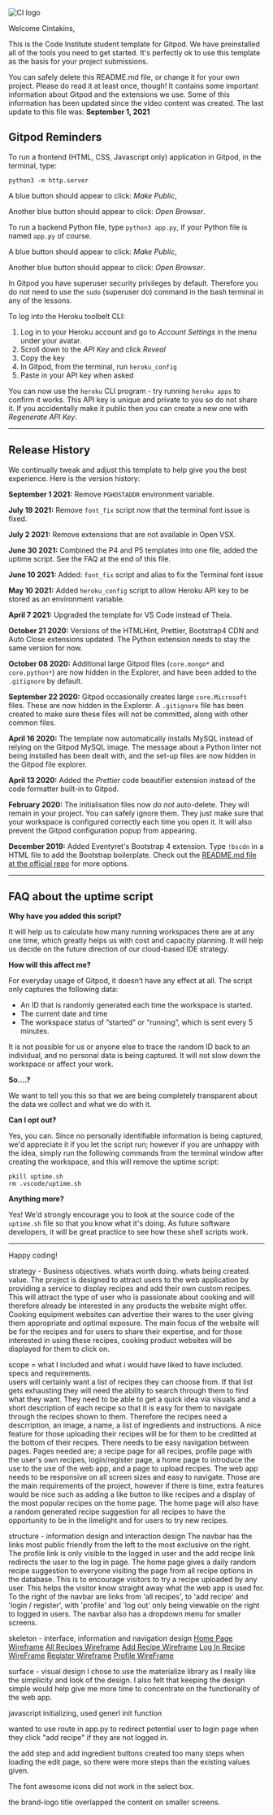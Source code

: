 ![CI logo](https://codeinstitute.s3.amazonaws.com/fullstack/ci_logo_small.png)

Welcome Cintakins,

This is the Code Institute student template for Gitpod. We have preinstalled all of the tools you need to get started. It's perfectly ok to use this template as the basis for your project submissions.

You can safely delete this README.md file, or change it for your own project. Please do read it at least once, though! It contains some important information about Gitpod and the extensions we use. Some of this information has been updated since the video content was created. The last update to this file was: **September 1, 2021**

## Gitpod Reminders

To run a frontend (HTML, CSS, Javascript only) application in Gitpod, in the terminal, type:

`python3 -m http.server`

A blue button should appear to click: _Make Public_,

Another blue button should appear to click: _Open Browser_.

To run a backend Python file, type `python3 app.py`, if your Python file is named `app.py` of course.

A blue button should appear to click: _Make Public_,

Another blue button should appear to click: _Open Browser_.

In Gitpod you have superuser security privileges by default. Therefore you do not need to use the `sudo` (superuser do) command in the bash terminal in any of the lessons.

To log into the Heroku toolbelt CLI:

1. Log in to your Heroku account and go to *Account Settings* in the menu under your avatar.
2. Scroll down to the *API Key* and click *Reveal*
3. Copy the key
4. In Gitpod, from the terminal, run `heroku_config`
5. Paste in your API key when asked

You can now use the `heroku` CLI program - try running `heroku apps` to confirm it works. This API key is unique and private to you so do not share it. If you accidentally make it public then you can create a new one with _Regenerate API Key_.

------

## Release History

We continually tweak and adjust this template to help give you the best experience. Here is the version history:

**September 1 2021:** Remove `PGHOSTADDR` environment variable.

**July 19 2021:** Remove `font_fix` script now that the terminal font issue is fixed.

**July 2 2021:** Remove extensions that are not available in Open VSX.

**June 30 2021:** Combined the P4 and P5 templates into one file, added the uptime script. See the FAQ at the end of this file.

**June 10 2021:** Added: `font_fix` script and alias to fix the Terminal font issue

**May 10 2021:** Added `heroku_config` script to allow Heroku API key to be stored as an environment variable.

**April 7 2021:** Upgraded the template for VS Code instead of Theia.

**October 21 2020:** Versions of the HTMLHint, Prettier, Bootstrap4 CDN and Auto Close extensions updated. The Python extension needs to stay the same version for now.

**October 08 2020:** Additional large Gitpod files (`core.mongo*` and `core.python*`) are now hidden in the Explorer, and have been added to the `.gitignore` by default.

**September 22 2020:** Gitpod occasionally creates large `core.Microsoft` files. These are now hidden in the Explorer. A `.gitignore` file has been created to make sure these files will not be committed, along with other common files.

**April 16 2020:** The template now automatically installs MySQL instead of relying on the Gitpod MySQL image. The message about a Python linter not being installed has been dealt with, and the set-up files are now hidden in the Gitpod file explorer.

**April 13 2020:** Added the _Prettier_ code beautifier extension instead of the code formatter built-in to Gitpod.

**February 2020:** The initialisation files now _do not_ auto-delete. They will remain in your project. You can safely ignore them. They just make sure that your workspace is configured correctly each time you open it. It will also prevent the Gitpod configuration popup from appearing.

**December 2019:** Added Eventyret's Bootstrap 4 extension. Type `!bscdn` in a HTML file to add the Bootstrap boilerplate. Check out the <a href="https://github.com/Eventyret/vscode-bcdn" target="_blank">README.md file at the official repo</a> for more options.

------

## FAQ about the uptime script

**Why have you added this script?**

It will help us to calculate how many running workspaces there are at any one time, which greatly helps us with cost and capacity planning. It will help us decide on the future direction of our cloud-based IDE strategy.

**How will this affect me?**

For everyday usage of Gitpod, it doesn’t have any effect at all. The script only captures the following data:

- An ID that is randomly generated each time the workspace is started.
- The current date and time
- The workspace status of “started” or “running”, which is sent every 5 minutes.

It is not possible for us or anyone else to trace the random ID back to an individual, and no personal data is being captured. It will not slow down the workspace or affect your work.

**So….?**

We want to tell you this so that we are being completely transparent about the data we collect and what we do with it.

**Can I opt out?**

Yes, you can. Since no personally identifiable information is being captured, we'd appreciate it if you let the script run; however if you are unhappy with the idea, simply run the following commands from the terminal window after creating the workspace, and this will remove the uptime script:

```
pkill uptime.sh
rm .vscode/uptime.sh
```

**Anything more?**

Yes! We'd strongly encourage you to look at the source code of the `uptime.sh` file so that you know what it's doing. As future software developers, it will be great practice to see how these shell scripts work.

---

Happy coding!

strategy - Business objectives. whats worth doing. whats being created. value.
The project is designed to attract users to the web application by providing a service to display recipes and add their own custom recipes. This will attract the type of user who is passionate about cooking and will therefore already be interested in any products the website might offer. Cooking equipment websites can advertise their wares to the user giving them appropriate and optimal exposure. The main focus of the website will be for the recipes and for users to share their expertise, and for those interested in using these recipes, cooking product websites will be displayed for them to click on.

scope = what I included and what i would have liked to have included. specs and requirements.  
users will certainly want a list of recipes they can choose from. If that list gets exhausting they will need the ability to search through them to find what they want. They need to be able to get a quick idea via visuals and a short description of each recipe so that it is easy for them to navigate through the recipes shown to them. Therefore the recipes need a descrription, an image, a name, a list of ingredients and instructions. A nice feature for those uploading their recipes will be for them to be creditted at the bottom of their recipes. There needs to be easy navigation between pages. Pages needed are; a recipe page for all recipes, profile page with the user's own recipes, login/register page, a home page to introduce the use to the use of the web app, and a page to upload recipes. The web app needs to be responsive on all screen sizes and easy to navigate.
 Those are the main requirements of the project, however if there is time, extra features would be nice such as adding a like button to like recipes and a display of the most popular recipes on the home page. The home page will also have a random generated recipe suggestion for all recipes to have the opportunity to be in the limelight and for users to try new recipes.

structure - information design and interaction design
The navbar has the links most public friendly from the left to the most exclusive on the right. The profile link is only visible to the logged in user and the add recipe link redirects the user to the log in page. The home page gives a daily random recipe suggestion to everyone visiting the page from all recipe options in the database. This is to encourage visitors to try a recipe uploaded by any user. This helps the visitor know straight away what the web app is used for. To the right of the navbar are links from 'all recipes', to 'add recipe' and 'login / register', with 'profile' and 'log out' only being viewable on the right to logged in users. The navbar also has a dropdown menu for smaller screens.

skeleton - interface, information and navigation design
[Home Page Wireframe](/static/images/wireframe1.png)
[All Recipes Wireframe](/static/images/wireframe2.png)
[Add Recipe Wireframe](/static/images/wireframe3.png)
[Log In Recipe WireFrame](/static/images/wireframe4.png)
[Register Wireframe](/static/images/wireframe5.png)
[Profile WireFrame](/static/images/wireframe6.png)

surface - visual design
I chose to use the materialize library as I really like the simplicity and look of the design. I also felt that keeping the design simple would help give me more time to concentrate on the functionality of the web app.


javascript initializing, used generl init function

wanted to use route in app.py to redirect potential user to login page when they click "add recipe" if they are not logged in. 

the add step and add ingredient buttons created too many steps when loading the edit page, so there were more steps than the existing values given.

The font awesome icons did not work in the select box.

the brand-logo title overlapped the content on smaller screens.
